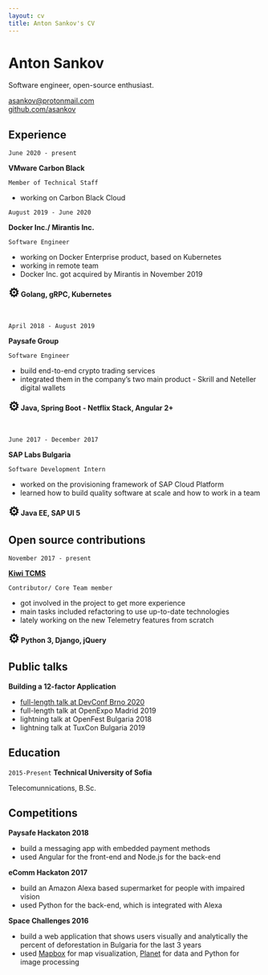 ```yaml
---
layout: cv
title: Anton Sankov's CV
---
```

# Anton Sankov
Software engineer, open-source enthusiast.
<div id="webaddress"><a href="mailto:asankov@protonmail.com">asankov@protonmail.com</a></div>
<div id="webaddress"><a href="https://github.com/asankov">github.com/asankov</a></div>


## Experience

`June 2020 - present`

__VMware Carbon Black__

`Member of Technical Staff`

* working on Carbon Black Cloud

`August 2019 - June 2020`

__Docker Inc./ Mirantis Inc.__

`Software Engineer`

* working on Docker Enterprise product, based on Kubernetes
* working in remote team
* Docker Inc. got acquired by Mirantis in November 2019

__<span style="font-size: 24px">⚙</span> Golang, gRPC, Kubernetes__

<br>

`April 2018 - August 2019`

__Paysafe Group__

`Software Engineer`

* build end-to-end crypto trading services
* integrated them in the company’s two main product - Skrill and Neteller digital wallets

__<span style="font-size: 24px">⚙</span> Java, Spring Boot - Netflix Stack, Angular 2+__

<br>

`June 2017 - December 2017`

__SAP Labs Bulgaria__

`Software Development Intern`

* worked on the provisioning framework of SAP Cloud Platform
* learned how to build quality software at scale and how to work in a team

__<span style="font-size: 24px">⚙</span> Java EE, SAP UI 5__

## Open source contributions

`November 2017 - present`

__<a href="https://github.com/kiwitcms/kiwi/">Kiwi TCMS</a>__

`Contributor/ Core Team member`

* got involved in the project to get more experience
* main tasks included refactoring to use up-to-date technologies
* lately working on the new Telemetry features from scratch

__<span style="font-size: 24px">⚙</span> Python 3, Django, jQuery__

## Public talks

__Building a 12-factor Application__

* <a href="https://youtu.be/xyeXx2qtfLI" target="_blank"> full-length talk at DevConf Brno 2020 </a>
* full-length talk at OpenExpo Madrid 2019
* lightning talk at OpenFest Bulgaria 2018
* lightning talk at TuxCon Bulgaria 2019

## Education

`2015-Present`
__Technical University of Sofia__

Telecomunnications, B.Sc.


## Competitions 

__Paysafe Hackaton 2018__

* build a messaging app with embedded payment methods
* used Angular for the front-end and Node.js for the back-end

__eComm Hackaton 2017__

* build an Amazon Alexa based supermarket for people with impaired vision
* used Python for the back-end, which is integrated with Alexa

__Space Challenges 2016__

* build a web application that shows users visually and analytically the percent of deforestation in Bulgaria for the last 3 years
* used <a href="https://www.mapbox.com/">Mapbox</a> for map visualization, <a href="https://www.planet.com/">Planet</a> for data and Python for image processing 


<!-- ### Footer

Last updated: May 2013 -->


